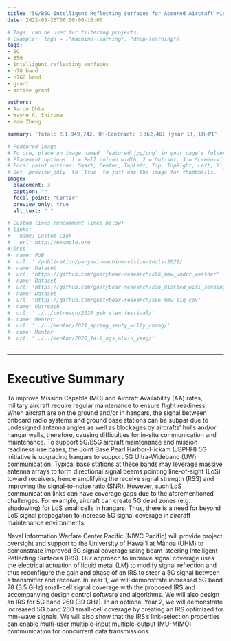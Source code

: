 ```yaml
---
title: "5G/B5G Intelligent Reflecting Surfaces for Assured Aircraft Mission Readiness"
date: 2022-05-25T00:00:00-10:00

# Tags: can be used for filtering projects.
# Example: `tags = ["machine-learning", "deep-learning"]`
tags:
- 5G
- B5G
- intelligent reflecting surfaces
- n78 band
- n260 band
- grant
- active grant

authors:
- Aaron Ohta
- Wayne A. Shiroma
- Yao Zheng

summary: 'Total: ＄1,949,742, UH-Contract: ＄362,461 (year 1), UH-PI'

# Featured image
# To use, place an image named `featured.jpg/png` in your page's folder.
# Placement options: 1 = Full column width, 2 = Out-set, 3 = Screen-width
# Focal point options: Smart, Center, TopLeft, Top, TopRight, Left, Right, BottomLeft, Bottom, BottomRight
# Set `preview_only` to `true` to just use the image for thumbnails.
image:
  placement: 3
  caption: ""
  focal_point: "Center"
  preview_only: true
  alt_text: " "

# Custom links (uncomment lines below)
# links:
# - name: Custom Link
#   url: http://example.org
#links:
#- name: PUB
#  url: './publication/paryavi-machine-vision-tools-2021/'
#- name: Dataset
#  url: 'https://github.com/gustybear-research/x96_mmw_under_weather'
#- name: Dataset
#  url: 'https://github.com/gustybear-research/x96_distbed_wifi_sensing'
#- name: Dataset
#  url: 'https://github.com/gustybear-research/x96_mmw_sig_cov'
#- name: Outreach
#  url: '../../outreach/2020_gsh_stem_festival/'
#- name: Mentor
#  url: '../../mentor/2021_spring_seoty_willy_chang/'
#- name: Mentor
#  url: '../../mentor/2020_fall_ogs_alvin_yang/'
---
```

***
# Executive Summary
To improve Mission Capable (MC) and Aircraft Availability (AA) rates, military aircraft require regular maintenance to ensure flight readiness. When aircraft are on the ground and/or in hangars, the signal between onboard radio systems and ground base stations can be subpar due to undesigned antenna angles as well as blockages by aircrafts’ hulls and/or hangar walls, therefore, causing difficulties for in-situ communication and maintenance. To support 5G/B5G aircraft maintenance and mission readiness use cases, the Joint Base Pearl Harbor-Hickam (JBPHH) 5G initiative is upgrading hangars to support 5G Ultra-Wideband (UW) communication. Typical base stations at these bands may leverage massive antenna arrays to form directional signal beams pointing line-of-sight (LoS) toward receivers, hence amplifying the receive signal strength (RSS) and improving the signal-to-noise ratio (SNR). However, such LoS communication links can have coverage gaps due to the aforementioned challenges. For example, aircraft can create 5G dead zones (e.g. shadowing) for LoS small cells in hangars. Thus, there is a need for beyond LoS signal propagation to increase 5G signal coverage in aircraft maintenance environments.

Naval Information Warfare Center Pacific (NIWC Pacific) will provide project oversight and support to the University of Hawaiʻi at Mānoa (UHM) to demonstrate improved 5G signal coverage using beam-steering Intelligent Reflecting Surfaces (IRS). Our approach to improve signal coverage uses the electrical actuation of liquid metal (LM) to modify signal reflection and thus reconfigure the gain and phase of an IRS to steer a 5G signal between a transmitter and receiver. In Year 1, we will demonstrate increased 5G band 78 (3.5 GHz) small-cell signal coverage with the proposed IRS and accompanying design control software and algorithms. We will also design an IRS for 5G band 260 (39 GHz). In an optional Year 2, we will demonstrate increased 5G band 260 small-cell coverage by creating an IRS optimized for mm-wave signals. We will also show that the IRS’s link-selection properties can enable multi-user multiple-input multiple-output (MU-MIMO) communication for concurrent data transmissions.
